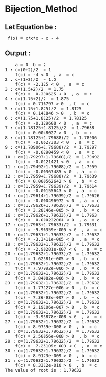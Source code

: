 # Bijection_Method
## Let Equation be : 
 <pre> f(x) = x*x*x - x - 4  </pre>
  
## Output : 
<pre>
    a = 0  b = 2
1 : c=(0+2)/2  = 1
    f(c) = -4 < 0  , a  = c
2 : c=(1+2)/2  = 1.5
    f(c) = -2.125 < 0  , a  = c
3 : c=(1.5+2)/2  = 1.75
    f(c) = -0.390625 < 0  , a  = c
4 : c=(1.75+2)/2  = 1.875
    f(c) = 0.716797 > 0  , b  = c
5 : c=(1.75+1.875)/2  = 1.8125
    f(c) = 0.141846 > 0  , b  = c
6 : c=(1.75+1.8125)/2  = 1.78125
    f(c) = -0.129608 < 0  , a  = c
7 : c=(1.78125+1.8125)/2  = 1.79688
    f(c) = 0.0048027 > 0  , b  = c
8 : c=(1.78125+1.79688)/2  = 1.78906
    f(c) = -0.0627303 < 0  , a  = c
9 : c=(1.78906+1.79688)/2  = 1.79297
    f(c) = -0.0290459 < 0  , a  = c
10 : c=(1.79297+1.79688)/2  = 1.79492
    f(c) = -0.0121421 < 0  , a  = c
11 : c=(1.79492+1.79688)/2  = 1.7959
    f(c) = -0.00367485 < 0  , a  = c
12 : c=(1.7959+1.79688)/2  = 1.79639
    f(c) = 0.000562642 > 0  , b  = c
13 : c=(1.7959+1.79639)/2  = 1.79614
    f(c) = -0.00155643 < 0  , a  = c
14 : c=(1.79614+1.79639)/2  = 1.79626
    f(c) = -0.000496972 < 0  , a  = c
15 : c=(1.79626+1.79639)/2  = 1.79633
    f(c) = 3.28146e-005 > 0  , b  = c
16 : c=(1.79626+1.79633)/2  = 1.7963
    f(c) = -0.000232084 < 0  , a  = c
17 : c=(1.7963+1.79633)/2  = 1.79631
    f(c) = -9.96359e-005 < 0  , a  = c
18 : c=(1.79631+1.79633)/2  = 1.79632
    f(c) = -3.3411e-005 < 0  , a  = c
19 : c=(1.79632+1.79633)/2  = 1.79632
    f(c) = -2.98281e-007 < 0  , a  = c
20 : c=(1.79632+1.79633)/2  = 1.79632
    f(c) = 1.62581e-005 > 0  , b  = c
21 : c=(1.79632+1.79632)/2  = 1.79632
    f(c) = 7.97992e-006 > 0  , b  = c
22 : c=(1.79632+1.79632)/2  = 1.79632
    f(c) = 3.84082e-006 > 0  , b  = c
23 : c=(1.79632+1.79632)/2  = 1.79632
    f(c) = 1.77127e-006 > 0  , b  = c
24 : c=(1.79632+1.79632)/2  = 1.79632
    f(c) = 7.36493e-007 > 0  , b  = c
25 : c=(1.79632+1.79632)/2  = 1.79632
    f(c) = 2.19106e-007 > 0  , b  = c
26 : c=(1.79632+1.79632)/2  = 1.79632
    f(c) = -3.95878e-008 < 0  , a  = c
27 : c=(1.79632+1.79632)/2  = 1.79632
    f(c) = 8.9759e-008 > 0  , b  = c
28 : c=(1.79632+1.79632)/2  = 1.79632
    f(c) = 2.50856e-008 > 0  , b  = c
29 : c=(1.79632+1.79632)/2  = 1.79632
    f(c) = -7.25105e-009 < 0  , a  = c
30 : c=(1.79632+1.79632)/2  = 1.79632
    f(c) = 8.9173e-009 > 0  , b  = c
31 : c=(1.79632+1.79632)/2  = 1.79632
    f(c) = 8.3312e-010 > 0  , b  = c
The value of root is : 1.79632
</pre>
